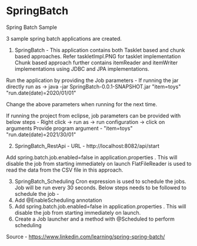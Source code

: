 # SpringBatch
Spring Batch Sample

3 sample spring batch applications are created.

1. SpringBatch - 
This application contains both Tasklet based and chunk based approaches.
Refer taskletImpl.PNG for tasklet implementation
Chunk based approach further contains itemReader and itemWriter implementations using JDBC and JPA implementations.

Run the application by providing the Job parameters - 
If running the jar directly run as -> 
java -jar SpringBatch-0.0.1-SNAPSHOT.jar "item=toys" "run.date(date)=2020/01/01"

Change the above parameters when running for the next time.

If running the project from eclipse, job parameters can be provided with below steps - 
Right click -> run as -> run configuration -> click on arguments 
Provide program argument - 
"item=toys" "run.date(date)=2021/30/01"

2. SpringBatch_RestApi - 
URL - http://localhost:8082/api/start

Add spring.batch.job.enabled=false in application.properties . This will disable the job from starting immediately on launch
FlatFileReader is used to read the data from the CSV file in this approach.

3. SpringBatch_Scheduling
Cron expression is used to schedule the jobs. Job will be run every 30 seconds. 
Below steps needs to be followed to schedule the job - 
1.	Add @EnableScheduling annotation
2.	Add spring.batch.job.enabled=false in application.properties . This will disable the job from starting immediately on launch. 
3.	Create a Job launcher and a method with @Scheduled to perform scheduling 


Source - https://www.linkedin.com/learning/spring-spring-batch/
